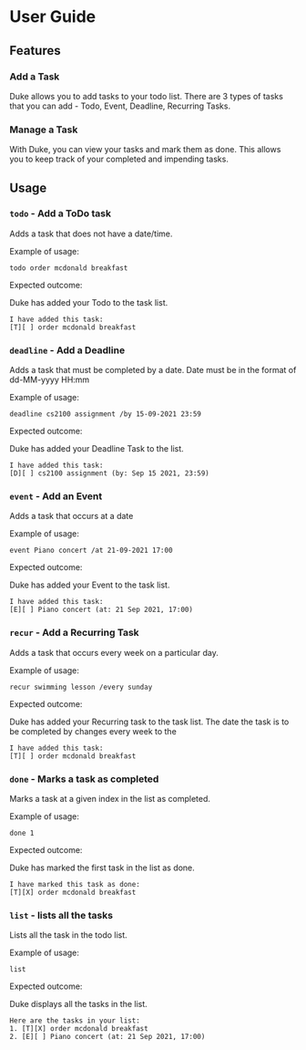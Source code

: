# User Guide

## Features 

### Add a Task

Duke allows you to add tasks to your todo list. There are 3 types
of tasks that you can add - Todo, Event, Deadline, Recurring Tasks. 

### Manage a Task

With Duke, you can view your tasks and mark them as done. This allows you
to keep track of your completed and impending tasks.

## Usage

### `todo` - Add a ToDo task

Adds a task that does not have a date/time. 

Example of usage: 

`todo order mcdonald breakfast`

Expected outcome:

Duke has added your Todo to the task list. 

```
I have added this task:
[T][ ] order mcdonald breakfast
```
### `deadline` - Add a Deadline

Adds a task that must be completed by a date. 
Date must be in the format of dd-MM-yyyy HH:mm

Example of usage:

`deadline cs2100 assignment /by 15-09-2021 23:59`

Expected outcome:

Duke has added your Deadline Task to the list. 

```
I have added this task:
[D][ ] cs2100 assignment (by: Sep 15 2021, 23:59)
```
### `event` - Add an Event 

Adds a task that occurs at a date

Example of usage:

`event Piano concert /at 21-09-2021 17:00`

Expected outcome:

Duke has added your Event to the task list.

```
I have added this task:
[E][ ] Piano concert (at: 21 Sep 2021, 17:00)
```
### `recur` - Add a Recurring Task

Adds a task that occurs every week on a particular day.

Example of usage:

`recur swimming lesson /every sunday`

Expected outcome:

Duke has added your Recurring task to the task list.
The date the task is to be completed by changes every week to the

```
I have added this task:
[T][ ] order mcdonald breakfast
```
### `done` - Marks a task as completed

Marks a task at a given index in the list as completed. 

Example of usage:

`done 1`

Expected outcome:

Duke has marked the first task in the list as done.

```
I have marked this task as done:
[T][X] order mcdonald breakfast
```
### `list` - lists all the tasks

Lists all the task in the todo list. 

Example of usage:

`list`

Expected outcome:

Duke displays all the tasks in the list. 

```
Here are the tasks in your list:
1. [T][X] order mcdonald breakfast
2. [E][ ] Piano concert (at: 21 Sep 2021, 17:00)
```
